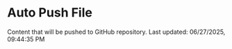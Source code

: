 # Auto Push File

Content that will be pushed to GitHub repository.
Last updated: 06/27/2025, 09:44:35 PM